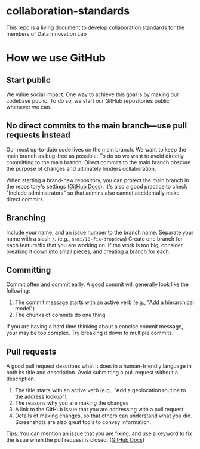 # collaboration-standards
This repo is a living document to develop collaboration standards for the members of Data Innovation Lab

# How we use GitHub

## Start public

We value social impact. One way to achieve this goal is by making our codebase public. To do so, we start our GitHub repositories public whenever we can.

## No direct commits to the main branch—use pull requests instead

Our most up-to-date code lives on the main branch. We want to keep the main branch as bug-free as possible. To do so we want to avoid directly committing to the main branch. Direct commits to the main branch obscure the purpose of changes and ultimately hinders collaboration.

When starting a brand-new repository, you can protect the main branch in the repository's settings ([GitHub Docs]( https://docs.github.com/en/repositories/configuring-branches-and-merges-in-your-repository/defining-the-mergeability-of-pull-requests/about-protected-branches)). It's also a good practice to check "Include administrators" so that admins also cannot accidentally make direct commits.

## Branching

Include your name, and an issue number to the branch name. Separate your name with a slash `/`. (e.g., `nami/10-fix-dropdown`)
Create one branch for each feature/fix that you are working on. If the work is too big, consider breaking it down into small pieces, and creating a branch for each.

## Committing 

Commit often and commit early. A good commit will generally look like the following:

1. The commit message starts with an active verb (e.g., "Add a hierarchical model")
2. The chunks of commits do one thing

If you are having a hard time thinking about a concise commit message, your may be too complex. Try breaking it down to multiple commits.

## Pull requests

A good pull request describes what it does in a human-friendly language in both its title and description.
Avoid submitting a pull request without a description.

1. The title starts with an active verb (e.g., "Add a geolocation routine to the address lookup")
2. The reasons why you are making the changes
3. A link to the GitHub issue that you are addressing with a pull request
4. Details of making changes, so that others can understand what you did. Screenshots are also great tools to convey information. 

Tips: You can mention an issue that you are fixing, and use a keyword to fix the issue when the pull request is closed. ([GitHub Docs][1])


[1]: https://docs.github.com/en/issues/tracking-your-work-with-issues/linking-a-pull-request-to-an-issue
